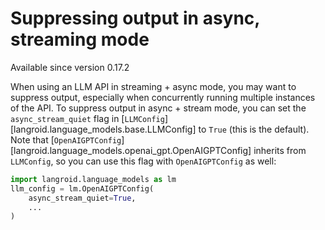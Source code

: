 # Suppressing output in async, streaming mode

Available since version 0.17.2

When using an LLM API in streaming + async mode, you may want to suppress output,
especially when concurrently running multiple instances of the API.
To suppress output in async + stream mode, 
you can set the `async_stream_quiet` flag in [`LLMConfig`][langroid.language_models.base.LLMConfig]
to `True` (this is the default). 
Note that [`OpenAIGPTConfig`][langroid.language_models.openai_gpt.OpenAIGPTConfig]
inherits from `LLMConfig`, so you can use this flag with `OpenAIGPTConfig` as well:

```python
import langroid.language_models as lm
llm_config = lm.OpenAIGPTConfig(
    async_stream_quiet=True,
    ...
)
```

